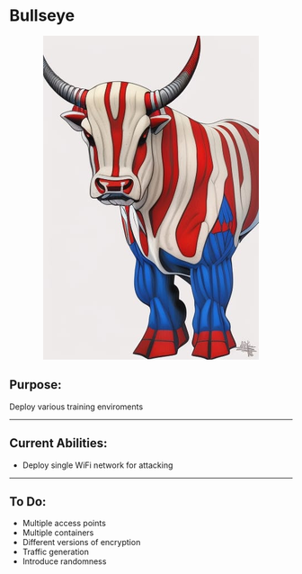 # Bullseye
<p align="center" title="Hi">  <img src="images/bullseye.jpg" /> </p>


## Purpose:
Deploy various training enviroments

---
## Current Abilities:
- Deploy single WiFi network for attacking

---
## To Do:
- Multiple access points
- Multiple containers
- Different versions of encryption
- Traffic generation
- Introduce randomness
